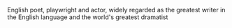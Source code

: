 English poet, playwright and actor, widely regarded as the greatest writer in the English language and the world's greatest dramatist